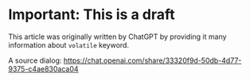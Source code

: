 # Important: This is a draft
This article was originally written by ChatGPT by providing it many information about `volatile` keyword.

A source dialog: https://chat.openai.com/share/33320f9d-50db-4d77-9375-c4ae830aca04
